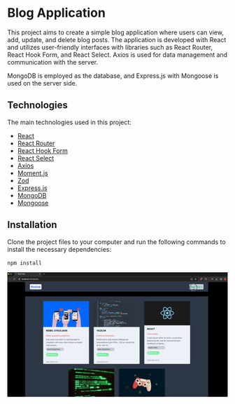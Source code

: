 # Blog Application

This project aims to create a simple blog application where users can view, add, update, and delete blog posts.
The application is developed with React and utilizes user-friendly interfaces with libraries such as React Router, React Hook Form, and React Select. Axios is used for data management and communication with the server.

MongoDB is employed as the database, and Express.js with Mongoose is used on the server side.

## Technologies

The main technologies used in this project:

- [React](https://reactjs.org/)
- [React Router](https://reactrouter.com/)
- [React Hook Form](https://react-hook-form.com/)
- [React Select](https://react-select.com/)
- [Axios](https://axios-http.com/)
- [Moment.js](https://momentjs.com/)
- [Zod](https://github.com/colinhacks/zod)
- [Express.js](https://expressjs.com/)
- [MongoDB](https://www.mongodb.com/)
- [Mongoose](https://mongoosejs.com/)

## Installation

Clone the project files to your computer and run the following commands to install the necessary dependencies:

```bash
npm install

```

![](client/screen2.gif)
